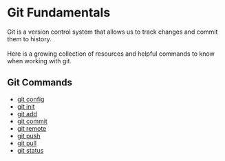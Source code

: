 # Git Fundamentals

Git is a version control system that allows us to track changes and commit them to history.
<br><br>
Here is a growing collection of resources and helpful commands to know when working with git.






## Git Commands
- [git config](./commands/Config.md)
- [git init](./commands/Init.md)
- [git add](./commands/Add.md)
- [git commit](./commands/Commit.md)
- [git remote](./commands/Remote.md)
- [git push](./commands/Push.md)
- [git pull](./commands/Pull.md)
- [git status](./commands/Status.md)